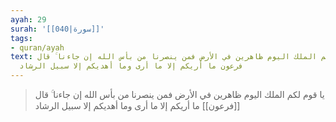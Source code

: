 ```yaml
---
ayah: 29
surah: '[[040|سورة]]'
tags:
- quran/ayah
text: يا قوم لكم الملك اليوم ظاهرين في الأرض فمن ينصرنا من بأس الله إن جاءنا ۚ قال
  فرعون ما أريكم إلا ما أرى وما أهديكم إلا سبيل الرشاد
---
```

> يا قوم لكم الملك اليوم ظاهرين في الأرض فمن ينصرنا من بأس الله إن جاءنا ۚ قال [[فرعون]] ما أريكم إلا ما أرى وما أهديكم إلا سبيل الرشاد
